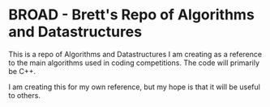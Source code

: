 # BROAD - Brett's Repo of Algorithms and Datastructures

This is a repo of Algorithms and Datastructures I am creating as a reference to the main algorithms used in coding competitions. The code will primarily be C++.

I am creating this for my own reference, but my hope is that it will be useful to others.

